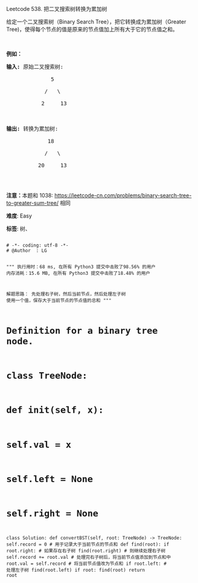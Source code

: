 Leetcode 538. 把二叉搜索树转换为累加树
<p>给定一个二叉搜索树（Binary Search Tree），把它转换成为累加树（Greater Tree)，使得每个节点的值是原来的节点值加上所有大于它的节点值之和。</p>


<p>&nbsp;</p>



<p><strong>例如：</strong></p>



<pre><strong>输入:</strong> 原始二叉搜索树:

              5

            /   \

           2     13



<strong>输出:</strong> 转换为累加树:

             18

            /   \

          20     13

</pre>



<p>&nbsp;</p>



<p><strong>注意：</strong>本题和 1038:&nbsp;<a href="https://leetcode-cn.com/problems/binary-search-tree-to-greater-sum-tree/">https://leetcode-cn.com/problems/binary-search-tree-to-greater-sum-tree/</a> 相同</p>





 **难度**: Easy



 **标签**: 树、 





<div class="hcb_wrap">
<pre class="prism undefined-numbers lang-python" data-lang="Python"><code>
# -*- coding: utf-8 -*-
# @Author  : LG

"""
执行用时：68 ms, 在所有 Python3 提交中击败了98.56% 的用户
内存消耗：15.6 MB, 在所有 Python3 提交中击败了18.48% 的用户

解题思路：
    先处理右子树，然后当前节点，然后处理左子树
    使用一个值，保存大于当前节点的节点值的总和
"""
# Definition for a binary tree node.
# class TreeNode:
#     def __init__(self, x):
#         self.val = x
#         self.left = None
#         self.right = None

class Solution:
    def convertBST(self, root: TreeNode) -> TreeNode:
        self.record = 0     # 用于记录大于当前节点的节点和
        def find(root):
            if root.right:  # 如果存在右子树
                find(root.right)    # 则继续处理右子树
            self.record += root.val # 处理完右子树后，将当前节点值添加到节点和中
            root.val = self.record  # 将当前节点值改为节点和
            if root.left:           # 处理左子树
                find(root.left)
        if root:
            find(root)
        return root</code></pre></div>
